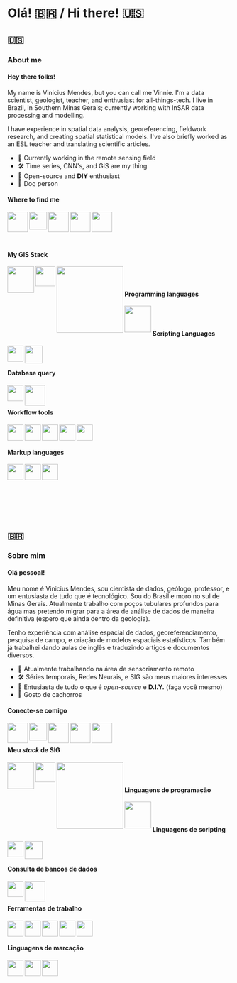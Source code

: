 # Olá! 🇧🇷 / Hi there! 🇺🇸
## 🇺🇸

### About me

#### Hey there folks!
My name is Vinicius Mendes, but you can call me Vinnie. I'm a data scientist, geologist, teacher, and enthusiast for all-things-tech. I live in Brazil, in Southern Minas Gerais; currently working with InSAR data processing and modelling.

I have experience in spatial data analysis, georeferencing, fieldwork research, and creating spatial statistical models. I've also briefly worked as an ESL teacher and translating scientific articles.

- 🔭 Currently working in the remote sensing field
- 🛠️ Time series, CNN's, and GIS are my thing
- 🐧 Open-source and **DIY** enthusiast
- 🐶 Dog person

#### Where to find me

[<img align="left" width="46px" src="https://img.icons8.com/fluency/48/000000/domain.png" />](https://vmendes.xyz/)
[<img align="left" width="40px" src="https://www.vectorlogo.zone/logos/kaggle/kaggle-icon.svg" />](https://www.kaggle.com/persianking93)
[<img align="left" width="46px" src="https://img.icons8.com/color/48/000000/linkedin.png" />](https://www.linkedin.com/in/viniciustm/)
[<img align="left" width="46px" src="https://img.icons8.com/fluency/48/000000/instagram-new.png" />](https://www.instagram.com/v.mendes93/)
[<img align="left" width="46px" src="https://img.icons8.com/color/48/000000/twitter--v2.png" />](https://twitter.com/xerxes_tm)

</br>
</br>

</br>
</br>

#### My GIS Stack

[<img align="left" width="60px" src="https://upload.wikimedia.org/wikipedia/commons/d/df/ArcGIS_logo.png"/>](https://www.arcgis.com/index.html)
[<img align="left" width="45px" src="https://upload.wikimedia.org/wikipedia/commons/3/3e/QGIS_logo_minimal.svg"/>](https://qgis.org/en/site/)
[<img align="left" width="150px" src="https://www.l3harrisgeospatial.com/portals/0/Images/ENVI_Icon_ColorLogo.png"/>](https://www.l3harrisgeospatial.com/Software-Technology/ENVI)

</br>
</br>

#### Programming languages

[<img align="left" width="60px" src="https://go.dev/blog/go-brand/Go-Logo/SVG/Go-Logo_Aqua.svg"/>](https://go.dev/)

</br>
</br>

#### Scripting Languages

[<img align="left" width="36px" src="https://img.icons8.com/color/48/000000/python--v1.png"/>](https://www.python.org/)
[<img align="left" width="40px" src="https://img.icons8.com/plasticine/100/000000/bash.png"/>](https://www.gnu.org/software/bash/)

</br>
</br>

#### Database query

[<img align="left" width="36px" src="https://wiki.postgresql.org/images/3/30/PostgreSQL_logo.3colors.120x120.png"/>](https://www.postgresql.org/)
[<img align="left" width="46px" src="https://www.vectorlogo.zone/logos/mysql/mysql-official.svg"/>](https://www.mysql.com/)

</br>
</br>

#### Workflow tools

[<img align="left" width="36px" src="https://img.icons8.com/color/48/000000/visual-studio-code-2019.png"/>](https://code.visualstudio.com/)
[<img align="left" width="36px" src="https://img.icons8.com/fluency/50/000000/jupyter.png"/>](https://jupyter.org/)
[<img align="left" width="36px" src="https://img.icons8.com/color/48/000000/linux--v2.png"/>](https://www.linux.org/)
[<img align="left" width="36px" src="https://img.icons8.com/color/48/000000/git.png"/>](https://git-scm.com/)
[<img align="left" width="36px" src="https://upload.wikimedia.org/wikipedia/commons/thumb/4/4f/Icon-Vim.svg/256px-Icon-Vim.svg.png?20100125062842"/>](https://www.vim.org/)

</br>
</br>

#### Markup languages

[<img align="left" width="36px" src="https://img.icons8.com/fluency/48/000000/texshop.png"/>](https://www.latex-project.org/)
[<img align="left" width="36px" src="https://d33wubrfki0l68.cloudfront.net/f1f475a6fda1c2c4be4cac04033db5c3293032b4/513a4/assets/images/markdown-mark-white.svg"/>](https://www.markdownguide.org/)
[<img align="left" width="36px" src="https://img.icons8.com/color/344/html-5--v1.png"/>](https://html.com/)


</br>
</br>
</br>
</br>
</br>
</br>
</br>


## 🇧🇷

### Sobre mim

#### Olá pessoal! 
Meu nome é Vinicius Mendes, sou cientista de dados, geólogo, professor, e um entusiasta de tudo que é tecnológico. Sou do Brasil e moro no sul de Minas Gerais. Atualmente trabalho com poços tubulares profundos para água mas pretendo migrar para a área de análise de dados de maneira definitiva (espero que ainda dentro da geologia).

Tenho experiência com análise espacial de dados, georeferenciamento, pesquisa de campo, e criação de modelos espaciais estatísticos. Também já trabalhei dando aulas de inglês e traduzindo artigos e documentos diversos.

- 🔭 Atualmente trabalhando na área de sensoriamento remoto
- 🛠️ Séries temporais, Redes Neurais, e SIG são meus maiores interesses
- 🐧 Entusiasta de tudo o que é *open-source* e **D.I.Y.** (faça você mesmo)
- 🐶 Gosto de cachorros


#### Conecte-se comigo

[<img align="left" width="46px" src="https://img.icons8.com/fluency/48/000000/domain.png" />](https://vmendes.xyz/)
[<img align="left" width="40px" src="https://www.vectorlogo.zone/logos/kaggle/kaggle-icon.svg" />](https://www.kaggle.com/persianking93)
[<img align="left" width="46px" src="https://img.icons8.com/color/48/000000/linkedin.png" />](https://www.linkedin.com/in/viniciustm/)
[<img align="left" width="46px" src="https://img.icons8.com/fluency/48/000000/instagram-new.png" />](https://www.instagram.com/v.mendes93/)
[<img align="left" width="46px" src="https://img.icons8.com/color/48/000000/twitter--v2.png" />](https://twitter.com/xerxes_tm)

</br>
</br>

#### Meu *stack* de SIG

[<img align="left" width="60px" src="https://upload.wikimedia.org/wikipedia/commons/d/df/ArcGIS_logo.png"/>](https://www.arcgis.com/index.html)
[<img align="left" width="45px" src="https://upload.wikimedia.org/wikipedia/commons/3/3e/QGIS_logo_minimal.svg"/>](https://qgis.org/en/site/)
[<img align="left" width="150px" src="https://www.l3harrisgeospatial.com/portals/0/Images/ENVI_Icon_ColorLogo.png"/>](https://www.l3harrisgeospatial.com/Software-Technology/ENVI)

</br>
</br>

#### Linguagens de programação

[<img align="left" width="60px" src="https://go.dev/blog/go-brand/Go-Logo/SVG/Go-Logo_Aqua.svg"/>](https://go.dev/)

</br>
</br>

#### Linguagens de scripting

[<img align="left" width="36px" src="https://img.icons8.com/color/48/000000/python--v1.png"/>](https://www.python.org/)
[<img align="left" width="40px" src="https://img.icons8.com/plasticine/100/000000/bash.png"/>](https://www.gnu.org/software/bash/)

</br>
</br>

#### Consulta de bancos de dados

[<img align="left" width="36px" src="https://wiki.postgresql.org/images/3/30/PostgreSQL_logo.3colors.120x120.png"/>](https://www.postgresql.org/)
[<img align="left" width="46px" src="https://www.vectorlogo.zone/logos/mysql/mysql-official.svg"/>](https://www.mysql.com/)

</br>
</br>

#### Ferramentas de trabalho

[<img align="left" width="36px" src="https://img.icons8.com/color/48/000000/visual-studio-code-2019.png"/>](https://code.visualstudio.com/)
[<img align="left" width="36px" src="https://img.icons8.com/fluency/50/000000/jupyter.png"/>](https://jupyter.org/)
[<img align="left" width="36px" src="https://img.icons8.com/color/48/000000/linux--v2.png"/>](https://www.linux.org/)
[<img align="left" width="36px" src="https://img.icons8.com/color/48/000000/git.png"/>](https://git-scm.com/)
[<img align="left" width="36px" src="https://upload.wikimedia.org/wikipedia/commons/thumb/4/4f/Icon-Vim.svg/256px-Icon-Vim.svg.png?20100125062842"/>](https://www.vim.org/)

</br>
</br>

#### Linguagens de marcação

[<img align="left" width="36px" src="https://img.icons8.com/fluency/48/000000/texshop.png"/>](https://www.latex-project.org/)
[<img align="left" width="36px" src="https://d33wubrfki0l68.cloudfront.net/f1f475a6fda1c2c4be4cac04033db5c3293032b4/513a4/assets/images/markdown-mark-white.svg"/>](https://www.markdownguide.org/)
[<img align="left" width="36px" src="https://img.icons8.com/color/344/html-5--v1.png"/>](https://html.com/)


</br>
</br>
</br>
</br>
</br>
</br>
</br>
